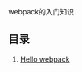 webpack的入门知识


## 目录

1. [Hello webpack](https://github.com/carvetime/study-webpack/blob/master/examples/01/exmple01.md)